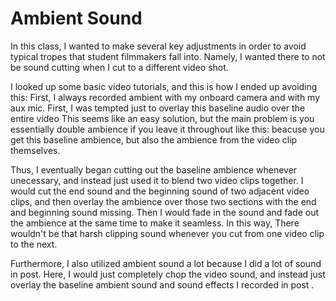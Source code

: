 # Ambient Sound

In this class, I wanted to make several key adjustments in order to avoid typical tropes that student filmmakers fall into. Namely, I wanted there to not be sound cutting when I cut to a different video shot. 

I looked up some basic video tutorials, and this is how I ended up avoiding this: First, I always recorded ambient with my onboard camera and with my aux mic. First, I was tempted just to overlay this baseline audio over the entire video This seems like an easy solution, but the main problem is you essentially double ambience if you leave it throughout like this: beacuse you get this baseline ambience, but also the ambience from the video clip themselves.

Thus, I eventually began cutting out the baseline ambience whenever unecessary, and instead just used it to blend two video clips together. I would cut the end sound and the beginning sound of two adjacent video clips, and then overlay the ambience over those two sections with the end and beginning sound missing. Then I would fade in the sound and fade out the ambience at the same time to make it seamless. In this way, There wouldn't be that harsh clipping sound whenever you cut from one video clip to the next.

Furthermore, I also utilized ambient sound a lot because I did a lot of sound in post. Here, I would just completely chop the video sound, and instead just overlay the baseline ambient sound and sound effects I recorded in post .
